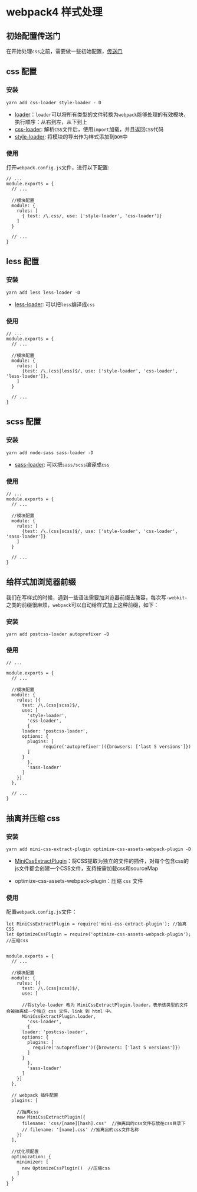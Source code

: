 # webpack4 样式处理

## 初始配置传送门

在开始处理`css`之前，需要做一些初始配置，[传送门](https://github.com/aimeefe/wepack4-demo/tree/master/demo02)

## css 配置

### 安装

```yarn add css-loader style-loader - D```

- [loader](https://www.webpackjs.com/concepts/#loader)：`loader`可以将所有类型的文件转换为`webpack`能够处理的有效模块，执行顺序：从右到左，从下到上
- [css-loader](https://www.webpackjs.com/loaders/css-loader/):  解析`CSS`文件后，使用`import`加载，并且返回`CSS`代码
- [style-loader](https://www.webpackjs.com/loaders/style-loader/): 将模块的导出作为样式添加到`DOM`中


### 使用

打开`webpack.config.js`文件，进行以下配置:

```
// ...
module.exports = {
  // ...

  //模块配置
  module: {
    rules: [
      { test: /\.css/, use: ['style-loader', 'css-loader']}
    ]
  }

  // ...
}
```

## less 配置

### 安装

```yarn add less less-loader -D```

- [less-loader](https://webpack.docschina.org/loaders/less-loader/#src/components/Sidebar/Sidebar.jsx): 可以把`less`编译成`css`

### 使用

```
// ...
module.exports = {
  // ...

  //模块配置
  module: {
    rules: [
      {test: /\.(css|less)$/, use: ['style-loader', 'css-loader', 'less-loader']},
    ]
  }

  // ...
}
```

## scss 配置

### 安装

```yarn add node-sass sass-loader -D```

- [sass-loader](https://webpack.docschina.org/loaders/sass-loader/#src/components/Sidebar/Sidebar.jsx): 可以把`sass/scss`编译成`css`

### 使用

```
// ...
module.exports = {
  // ...

  //模块配置
  module: {
    rules: [
      {test: /\.(css|scss)$/, use: ['style-loader', 'css-loader', 'sass-loader']}
    ]
  }

  // ...
}
```


## 给样式加浏览器前缀

我们在写样式的时候，遇到一些语法需要加浏览器前缀去兼容，每次写`-webkit-`之类的前缀很麻烦，`webpack`可以自动给样式加上这种前缀，如下：

### 安装

```yarn add postcss-loader autoprefixer -D```

### 使用

```
// ...

module.exports = {
  // ...

  //模块配置
  module: {
    rules: [{
      test: /\.(css|scss)$/,
      use: [
        'style-loader',
        'css-loader',
        {
	  loader: 'postcss-loader',
	  options: {
	    plugins: [
              require('autoprefixer')({browsers: ['last 5 versions']})
	    ]
	  }
        },
        'sass-loader'
      ]
    }]
  },

  // ...
}

```

## 抽离并压缩 css

### 安装

```yarn add mini-css-extract-plugin optimize-css-assets-webpack-plugin -D```

- [MiniCssExtractPlugin](https://webpack.docschina.org/plugins/mini-css-extract-plugin/#src/components/Sidebar/Sidebar.jsx)：将CSS提取为独立的文件的插件，对每个包含css的js文件都会创建一个CSS文件，支持按需加载css和sourceMap

- optimize-css-assets-webpack-plugin：压缩 `css` 文件

### 使用

配置`webpack.config.js`文件：

```
let MiniCssExtractPlugin = require('mini-css-extract-plugin'); //抽离CSS
let OptimizeCssPlugin = require('optimize-css-assets-webpack-plugin'); //压缩css


module.exports = {
  // ...

  //模块配置
  module: {
    rules: [{
      test: /\.(css|scss)$/,
      use: [

      //将style-loader 改为 MiniCssExtractPlugin.loader，表示该类型的文件会被抽离成一个独立 css 文件，link 到 html 中。
      MiniCssExtractPlugin.loader,
        'css-loader',
        {
	  loader: 'postcss-loader',
	  options: {
	    plugins: [
	      require('autoprefixer')({browsers: ['last 5 versions']})
	    ]
	  }
        },
        'sass-loader'
      ]
    }]
  },

  // webpack 插件配置
  plugins: [

    //抽离css
    new MiniCssExtractPlugin({
      filename: 'css/[name][hash].css'  //抽离出的css文件存放在css目录下
      // filename: '[name].css' //抽离出的css文件名称
    })
  ],

  //优化项配置
  optimization: {
    minimizer: [
      new OptimizeCssPlugin()  //压缩css
    ]
  }
}
```
